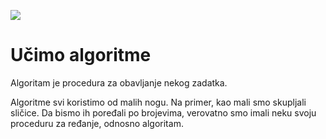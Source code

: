 ![](https://cdn-images-1.medium.com/max/960/1*_8PfaIyJC7dWJOsKxz47ow.png)

# Učimo algoritme

Algoritam je procedura za obavljanje nekog zadatka. 

Algoritme svi koristimo od malih nogu. Na primer, kao mali smo skupljali sličice. Da bismo ih poređali po brojevima, verovatno smo imali neku svoju proceduru za ređanje, odnosno algoritam.
